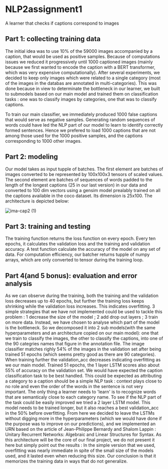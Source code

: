 # NLP2assignment1
A learner that checks if captions correspond to images

## Part 1: collecting training data 
The initial idea was to use 10% of the 59000 images accompanied by a caption, that would be used as positive samples. Because of computations issues we reduced it progressively until 1000 captioned images (mainly because we first wanted to encode the caption with a BERT transformer, which was very expensive computationally).  After several experiments, we decided to keep only images which were related to a single category (most of the images in the databas are annotated in multi-categories). This was done because in view to determinate the bottleneck in our learner, we built to submodels based on our main model and trained them on classification tasks : one was to classify images by categories, one that was to classify captions.

To train our main classifier, we immediately produced 1000 false captions that would serve as negative samples. Generating random sequences of words could have led the NLP part of our model to learn to identify correctly formed sentences. Hence we prefered to load 1000 captions that are not among those used for the 1000 positive samples, and the captions corresponding to 1000 other images.


## Part 2: modeling 
Our model takes as input tupple of batches. The first element are batches of images  converted to be represented by 100x100x3 tensors of scaled values. The second element are batches of sequences of words padded to the length of the longest captions (25 in our last version) in our data and converted to 100 dim vectors using a gensim model prealably trained on all the captions available in the coco dataset. Its dimension is 25x100. The architecture is depicted below:


![ima-cap2 (1)](https://user-images.githubusercontent.com/98883383/197647495-572e1762-d971-47bd-b309-40476402497a.jpg)


## Part 3: training and testing 
The training function returns the loss function on every epoch. Every ten epochs, it calculates the validation loss and the training and validation accuracy. A test function calculate the accuracy of the model on any set of data. For computation efficiency, our batcher returns tupple of numpy arrays, which are only converted to tensor during the training loop.

## Part 4(and 5 bonus): evaluation and error analysis
As we can observe during the training, both the training and the validation loss decreases up to 40 epochs, but further the training loss keeps shrinking while the validation loss increases. This indicates overfitting. 3 simple strategies that we have not implemented could be used to tackle this problem : 1 decrease the size of the model ; 2 add drop out layers ; 3 train on more data.
Instead, we have chosen to analyse which part of the model is the bottleneck. So we decomposed it into 2 sub models(with the same hyperparameters and an architecture copied on our main model): one that we train to classify the images, the other to classify the captions, into one of the 90 categries names that figure in the annotation file.
The image classifier matches righly 54% of the images in the validation set after being trained 51 epochs (which seems pretty good as there are 90 categories). When training further the validation_acc decreases indicating overfitting as we our main model. Trained 51 epochs, the 1 layer LSTM scores also about 55% of accuracy on the validation set. We would have expected the caption classification task to be best handled. This could be expected as attributing a category to a caption should be a simple NLP task : context plays close to no role and even the order of the words in the sentence is not very important. The only thing a learner needs to 'learn' is to recognize words that are semanticaly close to each category name. 
To see if the NLP part of the task could be easily improved we tried a 2 layer LSTM model. This model needs to be trained longer, but it also reaches a best validation_acc in the 50% before overfitting.
From here we decided to leave the LSTMs without digging more in the hyperparameters (which we would have done if the purpose was to improve on our predictions), and we implemented an URN based on the article of Jean-Philippe Bernardy and Shalom Lappin : Unitary Recurrent Networks: Algebraic and Linear Structures for Syntax. As this architecture will be the core of our final project, we do not present it here but simply point out the results : In the simple version that we used, overfitting was nearly immediate in spite of the small size of the models used, and it lasted even when reducing this size. Our conclusion is that it memorizes the training data in ways that do not generalize.

